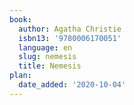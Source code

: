 ```yaml
---
book:
  author: Agatha Christie
  isbn13: '9780006170051'
  language: en
  slug: nemesis
  title: Nemesis
plan:
  date_added: '2020-10-04'
---
```


